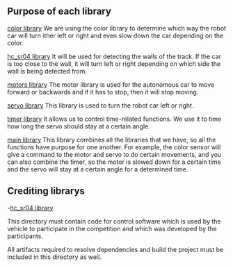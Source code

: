 ## Purpose of each library

[color library](/src/color.py) We are using the color library to determine which way the robot car will turn ither left or right and even slow down the car depending on the color.

[hc_sr04 library](/src/hc_sr04.py) It will be used for detecting the walls of the track. If the car is too close to the wall, it will turn left or right depending on which side the wall is being detected from.

[motors library](/src/motors.py) The motor library is used for the autonomous car to move forward or backwards and if it has to stop, then it will stop moving.

[servo library](/src/servo.py) This library is used to turn the robot car left or right.

[timer library](/src/timer.py) It allows us to control time-related functions. We use it to time how long the servo should stay at a certain angle.

[main library](/src/main.py) This library combines all the libraries that we have, so all the functions have purpose for one another. For example, the color sensor will give a command to the motor and servo to do certain movements, and you can also combine the timer, so the motor is slowed down for a certain time and the servo will stay at a certain angle for a determined time.

## Crediting librarys
-[hc_sr04 library](https://www.apache.org/licenses/LICENSE-2.0")

This directory must contain code for control software which is used by the vehicle to participate in the competition and which was developed by the participants.

All artifacts required to resolve dependencies and build the project must be included in this directory as well.
